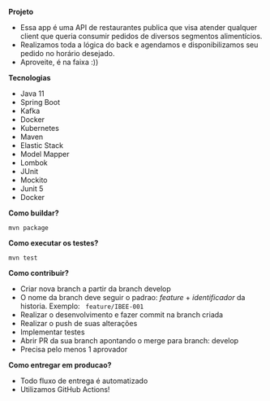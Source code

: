 **Projeto**

- Essa app é uma API de restaurantes publica que visa atender qualquer client que queria consumir pedidos de diversos segmentos alimentícios.
- Realizamos toda a lógica do back e agendamos e disponibilizamos seu pedido no horário desejado.
- Aproveite, é na faixa :))


**Tecnologias**
- Java 11
- Spring Boot
- Kafka
- Docker
- Kubernetes
- Maven
- Elastic Stack
- Model Mapper
- Lombok
- JUnit
- Mockito
- Junit 5
- Docker

**Como buildar?**

`mvn package`

**Como executar os testes?**

`mvn test`

**Como contribuir?**

- Criar nova branch a partir da branch develop
- O nome da branch deve seguir o padrao: _feature_ + _identificador_ da historia. Exemplo:
  ` feature/IBEE-001`
- Realizar o desenvolvimento e fazer commit na branch criada
- Realizar o push de suas alterações
- Implementar testes
- Abrir PR da sua branch apontando o merge para branch: develop
- Precisa pelo menos 1 aprovador

**Como entregar em producao?**

- Todo fluxo de entrega é automatizado
- Utilizamos GitHub Actions!